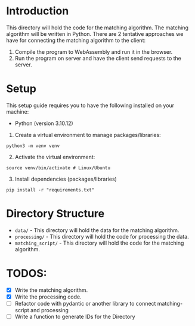 # Introduction
This directory will hold the code for the matching algorithm. The matching algorithm will be written in Python. There are 2 tentative approaches we have for connecting
the matching algorithm to the client:

1. Compile the program to WebAssembly and run it in the browser.
2. Run the program on server and have the client send requests to the server.

# Setup

This setup guide requires you to have the following installed on your machine:
 - Python (version 3.10.12)

1. Create a virtual environment to manage packages/libraries:
```
python3 -m venv venv
```

2. Activate the virtual environment:
```
source venv/bin/activate # Linux/Ubuntu
```

3. Install dependencies (packages/libraries)
```
pip install -r "requirements.txt"
```

# Directory Structure
* `data/` - This directory will hold the data for the matching algorithm.
* `processing/` - This directory will hold the code for processing the data.
* `matching_script/` - This directory will hold the code for the matching algorithm.

# TODOS:
- [X] Write the matching algorithm.
- [X] Write the processing code.
- [ ] Refactor code with pydantic or another library to connect matching-script and processing
- [ ] Write a function to generate IDs for the Directory
